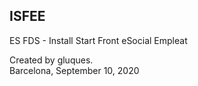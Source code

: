 ## ISFEE
ES FDS - Install Start Front eSocial Empleat

Created by gluques.  
Barcelona, September 10, 2020
